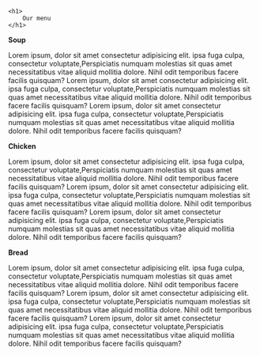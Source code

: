 <!DOCTYPE html>
<html lang="en">
<head>
    <meta charset="UTF-8">
    <meta http-equiv="X-UA-Compatible" content="IE=edge">
    <meta name="viewport" content="width=device-width, initial-scale=1.0">
<link rel="stylesheet" href="stylesheet.css">    <title>Assigment</title>
</head>
<body>
  
    <h1>
        Our menu
    </h1>
<div class="div1"><p class="p1" id="Side" ><b> Soup</b></p><p class="inside">
    Lorem ipsum, dolor sit amet consectetur adipisicing elit. 
    ipsa fuga culpa, consectetur voluptate,Perspiciatis
    numquam molestias sit quas amet necessitatibus vitae aliquid
    mollitia dolore. Nihil odit temporibus facere facilis quisquam?
    Lorem ipsum, dolor sit amet consectetur adipisicing elit. 
    ipsa fuga culpa, consectetur voluptate,Perspiciatis
    numquam molestias sit quas amet necessitatibus vitae aliquid
    mollitia dolore. Nihil odit temporibus facere facilis quisquam? Lorem ipsum, 
    dolor sit amet consectetur adipisicing elit. 
    ipsa fuga culpa, consectetur voluptate,Perspiciatis
    numquam molestias sit quas amet necessitatibus vitae aliquid
    mollitia dolore. Nihil odit temporibus facere facilis quisquam?
</p></div>


<div class="div2"><p class="p2" id="Side"><b> Chicken</b></p><p class="inside">
    Lorem ipsum, dolor sit amet consectetur adipisicing elit. 
    ipsa fuga culpa, consectetur voluptate,Perspiciatis
    numquam molestias sit quas amet necessitatibus vitae aliquid
    mollitia dolore. Nihil odit temporibus facere facilis quisquam?
    Lorem ipsum, dolor sit amet consectetur adipisicing elit. 
    ipsa fuga culpa, consectetur voluptate,Perspiciatis
    numquam molestias sit quas amet necessitatibus vitae aliquid
    mollitia dolore. Nihil odit temporibus facere facilis quisquam? Lorem ipsum, 
    dolor sit amet consectetur adipisicing elit. 
    ipsa fuga culpa, consectetur voluptate,Perspiciatis
    numquam molestias sit quas amet necessitatibus vitae aliquid
    mollitia dolore. Nihil odit temporibus facere facilis quisquam?</p></div>


<div class="div3"><p class="p3" id="Side"><b> Bread</b></p><p class="inside">
    Lorem ipsum, dolor sit amet consectetur adipisicing elit. 
    ipsa fuga culpa, consectetur voluptate,Perspiciatis
    numquam molestias sit quas amet necessitatibus vitae aliquid
    mollitia dolore. Nihil odit temporibus facere facilis quisquam?
    Lorem ipsum, dolor sit amet consectetur adipisicing elit. 
    ipsa fuga culpa, consectetur voluptate,Perspiciatis
    numquam molestias sit quas amet necessitatibus vitae aliquid
    mollitia dolore. Nihil odit temporibus facere facilis quisquam? Lorem ipsum, 
    dolor sit amet consectetur adipisicing elit. 
    ipsa fuga culpa, consectetur voluptate,Perspiciatis
    numquam molestias sit quas amet necessitatibus vitae aliquid
    mollitia dolore. Nihil odit temporibus facere facilis quisquam?</p></div>

</body>
</html>
